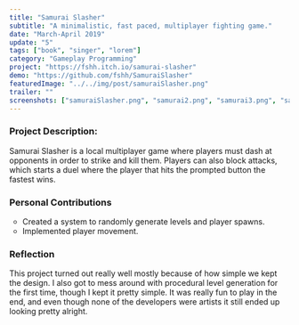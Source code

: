 ```yaml
---
title: "Samurai Slasher"
subtitle: "A minimalistic, fast paced, multiplayer fighting game."
date: "March-April 2019"
update: "5"
tags: ["book", "singer", "lorem"]
category: "Gameplay Programming"
project: "https://fshh.itch.io/samurai-slasher"
demo: "https://github.com/fshh/SamuraiSlasher"
featuredImage: "../../img/post/samuraiSlasher.png"
trailer: ""
screenshots: ["samuraiSlasher.png", "samurai2.png", "samurai3.png", "samurai4.png", "samurai5.png"]
---
```


### Project Description:

Samurai Slasher is a local multiplayer game where players must dash at opponents in order to strike and kill them. Players can also block attacks, which starts a duel where the player that hits the prompted button the fastest wins.<!-- excerpt -->

### Personal Contributions

<ul style="list-style-type:circle"><li>Created a system to randomly generate levels and player spawns.</li><li>Implemented player movement.</li></ul>

### Reflection

This project turned out really well mostly because of how simple we kept the design. I also got to mess around with procedural level generation for the first time, though I kept it pretty simple. It was really fun to play in the end, and even though none of the developers were artists it still ended up looking pretty alright.
